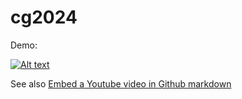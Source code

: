 # cg2024


Demo:

[![Alt text](https://img.youtube.com/vi/VID/0.jpg)](https://youtu.be/zfcqzCsQ1rc)

See also [Embed a Youtube video in Github markdown](http://damien.pobel.fr/post/youtube-video-github/)
